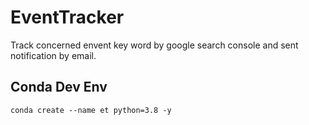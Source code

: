 # EventTracker
Track concerned envent key word by google search console and sent notification by email.

## Conda Dev Env
```
conda create --name et python=3.8 -y
```